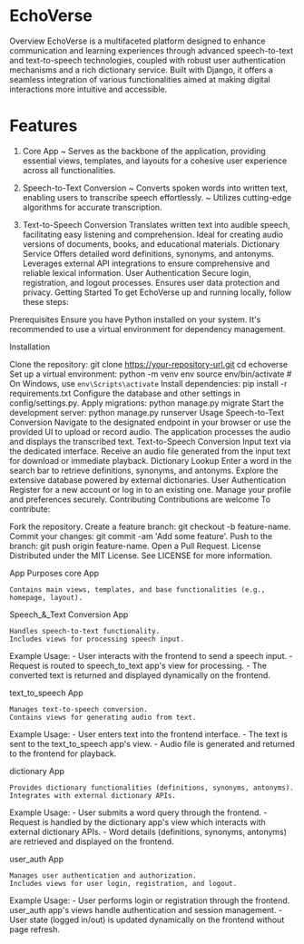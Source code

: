﻿# EchoVerse

Overview
EchoVerse is a multifaceted platform designed to enhance communication and learning experiences through advanced speech-to-text and text-to-speech technologies, coupled with robust user authentication mechanisms and a rich dictionary service. Built with Django, it offers a seamless integration of various functionalities aimed at making digital interactions more intuitive and accessible.

# Features

1. Core App
    ~ Serves as the backbone of the application, providing essential views, templates, and layouts for a cohesive user experience across all functionalities.

2. Speech-to-Text Conversion
    ~ Converts spoken words into written text, enabling users to transcribe speech effortlessly.
    ~ Utilizes cutting-edge algorithms for accurate transcription.

3. Text-to-Speech Conversion
Translates written text into audible speech, facilitating easy listening and comprehension.
Ideal for creating audio versions of documents, books, and educational materials.
Dictionary Service
Offers detailed word definitions, synonyms, and antonyms.
Leverages external API integrations to ensure comprehensive and reliable lexical information.
User Authentication
Secure login, registration, and logout processes.
Ensures user data protection and privacy.
Getting Started
To get EchoVerse up and running locally, follow these steps:

Prerequisites
Ensure you have Python installed on your system. It's recommended to use a virtual environment for dependency management.

Installation

Clone the repository:
   git clone https://your-repository-url.git
   cd echoverse
Set up a virtual environment:
   python -m venv env
   source env/bin/activate  # On Windows, use `env\Scripts\activate`
Install dependencies:
   pip install -r requirements.txt
Configure the database and other settings in config/settings.py.
Apply migrations:
   python manage.py migrate
Start the development server:
   python manage.py runserver
Usage
Speech-to-Text Conversion
Navigate to the designated endpoint in your browser or use the provided UI to upload or record audio.
The application processes the audio and displays the transcribed text.
Text-to-Speech Conversion
Input text via the dedicated interface.
Receive an audio file generated from the input text for download or immediate playback.
Dictionary Lookup
Enter a word in the search bar to retrieve definitions, synonyms, and antonyms.
Explore the extensive database powered by external dictionaries.
User Authentication
Register for a new account or log in to an existing one.
Manage your profile and preferences securely.
Contributing
Contributions are welcome To contribute:

Fork the repository.
Create a feature branch: git checkout -b feature-name.
Commit your changes: git commit -am 'Add some feature'.
Push to the branch: git push origin feature-name.
Open a Pull Request.
License
Distributed under the MIT License. See LICENSE for more information.

App Purposes
core App

    Contains main views, templates, and base functionalities (e.g., homepage, layout).

  Speech_&_Text Conversion App

    Handles speech-to-text functionality.
    Includes views for processing speech input.

   Example Usage:
    - User interacts with the frontend to send a speech input.
    - Request is routed to speech_to_text app's view for processing.
    - The converted text is returned and displayed dynamically on the frontend.


text_to_speech App

    Manages text-to-speech conversion.
    Contains views for generating audio from text.

   Example Usage:
    - User enters text into the frontend interface.
    - The text is sent to the text_to_speech app's view.
    - Audio file is generated and returned to the frontend for playback.

dictionary App

    Provides dictionary functionalities (definitions, synonyms, antonyms).
    Integrates with external dictionary APIs.

   Example Usage:
    - User submits a word query through the frontend.
    - Request is handled by the dictionary app's view which interacts with external dictionary APIs.
    - Word details (definitions, synonyms, antonyms) are retrieved and displayed on the frontend.

user_auth App

    Manages user authentication and authorization.
    Includes views for user login, registration, and logout.


   Example Usage:
    - User performs login or registration through the frontend.
    user_auth app's views handle authentication and session management.
    - User state (logged in/out) is updated dynamically on the frontend without page refresh.

